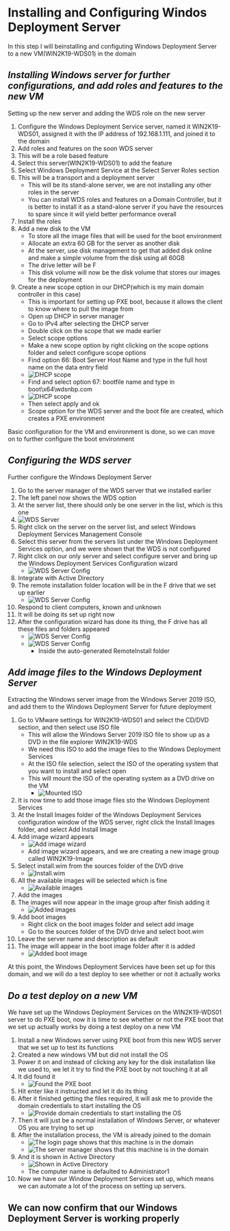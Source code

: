 # Installing and Configuring Windos Deployment Server

In this step I will beinstalling and configuting Windows Deployment Server to a new VM(WIN2K19-WDS01) in the domain

## *Installing Windows server for further configurations, and add roles and features to the new VM*

Setting up the new server and adding the WDS role on the new server

1.	Configure the Windows Deployment Service server, named it WIN2K19-WDS01, assigned it with the IP address of 192.168.1.111, and joined it to the domain
2.	Add roles and features on the soon WDS server
3.	This will be a role based feature
4.	Select this server(WIN2K19-WDS01) to add the feature
5.	Select Windows Deployment Service at the Select Server Roles section
6.	This will be a transport and a deployment server
    - This will be its stand-alone server, we are not installing any other roles in the server
    - You can install WDS roles and features on a Domain Controller, but it is better to install it as a stand-alone server if you have the resources to spare since it will yield better performance overall
7.	Install the roles
8.  Add a new disk to the VM
    -   To store all the image files that will be used for the boot environment
    -	Allocate an extra 60 GB for the server as another disk
    -	At the server, use disk management to get that added disk online and make a simple volume from the disk using all 60GB
    -	The drive letter will be F
    -	This disk volume will now be the disk volume that stores our images for the deployment
9.	Create a new scope option in our DHCP(which is my main domain controller in this case)
    - This is important for setting up PXE boot, because it allows the client to know where to pull the image from
    - Open up DHCP in server manager
    - Go to IPv4 after selecting the DHCP server
    - Double click on the scope that we made earlier
    - Select scope options
    - Make a new scope option by right clicking on the scope options folder and select configure scope options
    - Find option 66: Boot Server Host Name and type in the full host name on the data entry field
    - ![DHCP scope](img/DHCP.png "setting the DHCP scope for the boot server to create PXE environment")
    - Find and select option 67: bootfile name and type in boot\x64\wdsnbp.com
    - ![DHCP scope](img/DHCP2.png "Setting up scope option for WDS server to create PXE environment")
    - Then select apply and ok
    - Scope option for the WDS server and the boot file are created, which creates a PXE environment

Basic configuration for the VM and environment is done, so we can move on to further configure the boot environment


## *Configuring the WDS server*

Further configure the Windows Deployment Server

1.	Go to the server manager of the WDS server that we installed earlier
2.	The left panel now shows the WDS option
3.	At the server list, there should only be one server in the list, which is this one
4. ![WDS Server](img/WDS_server1.png "Found WDS Server")
5. Right click on the server on the server list, and select Windows Deployment Services Management Console
6.	Select this server from the servers list under the Windows Deployment Services option, and we were shown that the WDS is not configured
7.	Right click on our only server and select configure server and bring up the Windows Deployment Services Configuration wizard
    - ![WDS Server Config](img/WDS_config.png "Start configuring the WDS server")
8.	Integrate with Active Directory
9.	The remote installation folder location will be in the F drive that we set up earlier
    - ![WDS Server Config](img/WDS_config2.png "Remote installation location folder will be located at the F drive we set up earlier")
10.	Respond to client computers, known and unknown
11.	It will be doing its set up right now
12.	After the configuration wizard has done its thing, the F drive has all these files and folders appeared
    - ![WDS Server Config](img/WDS_config3.png "The RemoteInstall folder will appear after the configuration has been finished")
    - ![WDS Server Config](img/WDS_config4.png "Inside the RemoteInstall folder")
        - Inside the auto-generated RemoteInstall folder


## *Add image files to the Windows Deployment Server*

Extracting the Windows server image from the Windows Server 2019 ISO, and add them to the Windows Deployment Server for future deployment

1.	Go to VMware settings for WIN2K19-WDS01 and select the CD/DVD section, and then select use ISO file
    - This will allow the Windows Server 2019 ISO file to show up as a DVD in the file explorer WIN2K19-WDS
    - We need this ISO to add the image files to the Windows Deployment Services
    - At the ISO file selection, select the ISO of the operating system that you want to install and select open
    - This will mount the ISO of the operating system as a DVD drive on the VM
        - ![Mounted ISO](img/mounted_ISO.png "Mounted Windows Server 2019 ISO")
2. It is now time to add those image files sto the Windows Deployment Services
3. At the Install Images folder of the Windows Deployment Services configuration window of the WDS server, right click the Install Images folder, and select Add Install Image
4. Add image wizard appears
    - ![Add image wizard](img/add_img.png "Add image wizard appears, and we are creating a new image group")
    - Add image wizard appears, and we are creating a new image group called WIN2K19-Image
5. Select install.wim from the sources folder of the DVD drive
    - ![Install.wim](img/add_img2.png "Find and select install.wim from the Windows Server 2019 ISO that we just mounted")
6.	All the available images will be selected which is fine
    - ![Available images](img/add_img3.png "All of the available images are selected, which is fine")
7. Add the images
8. The images will now appear in the image group after finish adding it
    - ![Added images](img/add_img4.png "All of the added images that are appearing in the image group")
9. Add boot images
    -	Right click on the boot images folder and select add image
    -	Go to the sources folder of the DVD drive and select boot.wim
10.	Leave the server name and description as default
11.	The image will appear in the boot image folder after it is added
    - ![Added boot image](img/add_img5.png "Added boot image will appear in the boot images folder")

At this point, the Windows Deployment Services have been set up for this domain, and we will do a test deploy to see whether or not it actually works


## *Do a test deploy on a new VM*

We have set up the Windows Deployment Services on the WIN2K19-WDS01 server to do PXE boot, now it is time to see whether or not the PXE boot that we set up actually works by doing a test deploy on a new VM

1.	Install a new Windows server using PXE boot from this new WDS server that we set up to test its functions
2.	Created a new windows VM but did not install the OS
3.	Power it on and instead of clicking any key for the disk installation like we used to, we let it try to find the PXE boot by not touching it at all
4.	It did found it
    - ![Found the PXE boot](img/add_img6.png "Found the PXE boot")
5.	Hit enter like it instructed and let it do its thing
6.	After it finished getting the files required, it will ask me to provide the domain credentials to start installing the OS
    - ![Provide domain credentials to start installing the OS](img/deploy.png "Provide domain credentials to start installing the OS")
7.	Then it will just be a normal installation of Windows Server, or whatever OS you are trying to set up
8.	After the installation process, the VM is already joined to the domain
    - ![The login page shows that this machine is in the domain](img/deploy2.png "The login page shows that this virtual machine is in the YCFOREST domain")
    - ![The server manager shows that this machine is in the domain](img/deploy3.png "The server manager shows that this virtual machine is in the YCFOREST domain")
9.	And it is shown in Active Directory
    - ![Shown in Active Directory](img/deploy4.png "Shown in Active Directory of the domain")
    - The computer name is defaulted to Administrator1
10. Now we have our Window Deployment Services set up, which means we can automate a lot of the process on setting up servers.



## We can now confirm that our Windows Deployment Server is working properly